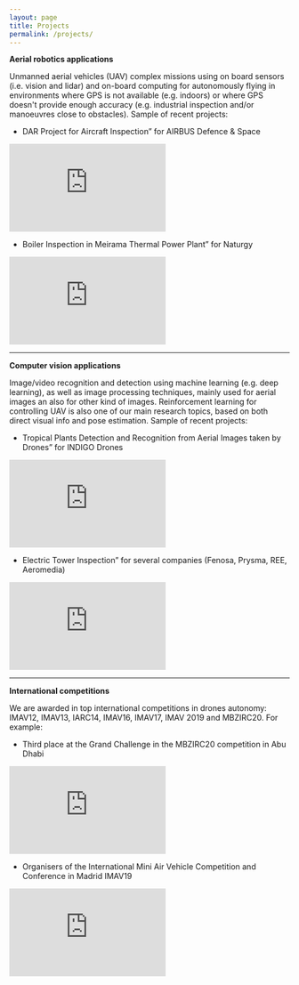 ```yaml
---
layout: page
title: Projects
permalink: /projects/
---
```


**Aerial robotics applications**

Unmanned aerial vehicles (UAV) complex missions using on board sensors (i.e. vision and lidar) and on-board computing for autonomously flying in environments where GPS is not available (e.g. indoors) or where GPS doesn't provide enough accuracy (e.g. industrial inspection and/or manoeuvres close to obstacles). Sample of recent projects:

- DAR Project for Aircraft Inspection” for AIRBUS Defence & Space

<iframe title="vimeo-player" src="https://player.vimeo.com/video/393907228" width="281" height="158" frameborder="0" allowfullscreen>  </iframe>

- Boiler Inspection in Meirama Thermal Power Plant” for Naturgy

<iframe title="vimeo-player" src="https://player.vimeo.com/video/269340493" width="281" height="158" frameborder="0" allowfullscreen></iframe>

--------

**Computer vision applications**

Image/video recognition and detection using machine learning (e.g. deep learning), as well as image processing techniques, mainly used for aerial images an also for other kind of images. Reinforcement learning for controlling UAV is also one of our main research topics, based on both direct visual info and pose estimation. Sample of recent projects:

- Tropical Plants Detection and Recognition from Aerial Images taken by Drones” for INDIGO Drones

<iframe width="281" height="158" src="https://www.youtube.com/embed/le0PggkA_oM" frameborder="0" allow="accelerometer; autoplay; encrypted-media; gyroscope; picture-in-picture" allowfullscreen></iframe>

- Electric Tower Inspection” for several companies (Fenosa, Prysma, REE, Aeromedia)

<iframe title="vimeo-player" src="https://player.vimeo.com/video/318826658" width="281" height="158" frameborder="0" allowfullscreen></iframe>

--------

**International competitions**

We are awarded in top international competitions in drones autonomy: IMAV12, IMAV13, IARC14, IMAV16, IMAV17, IMAV 2019 and MBZIRC20. For example:

- Third place at the Grand Challenge in the MBZIRC20 competition in Abu Dhabi

<iframe title="vimeo-player" src="https://player.vimeo.com/video/399137661" width="281" height="158" frameborder="0" allowfullscreen></iframe>

- Organisers of the International Mini Air Vehicle Competition and Conference in Madrid IMAV19

<iframe title="vimeo-player" src="https://player.vimeo.com/video/376235995" width="281" height="158" frameborder="0" allowfullscreen></iframe>



